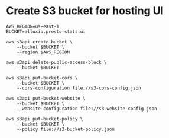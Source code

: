 # Create S3 bucket for hosting UI

    AWS_REGION=us-east-1
    BUCKET=alluxio.presto-stats.ui

    aws s3api create-bucket \
        --bucket $BUCKET \
        --region $AWS_REGION 

    aws s3api delete-public-access-block \
        --bucket $BUCKET 

    aws s3api put-bucket-cors \
        --bucket $BUCKET \
        --cors-configuration file://s3-cors-config.json

    aws s3api put-bucket-website \
        --bucket $BUCKET \
        --website-configuration file://s3-website-config.json

    aws s3api put-bucket-policy \
        --bucket $BUCKET \
        --policy file://s3-bucket-policy.json

